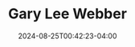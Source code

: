 ---
title: Gary Lee Webber
aliases: 
  - /people/gray-webber/
other_names: 
 - Cary Webber
date: 2024-08-25T00:42:23-04:00
featured_image: Gary-Lee-Webber.webp
featured_image_attr: 
featured_image_attr_link: 
featured_image_alt: 
featured_image_caption: 
Socials:
  Facebook: gary.l.webber
  Twitter: 
  Instagram: 
  LinkedIn: 
  IBDB: 
  IMDb:
  Website: 
---